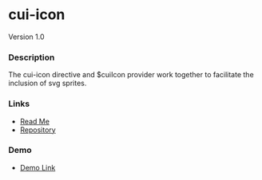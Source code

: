 # cui-icon
Version 1.0

### Description
The cui-icon directive and $cuiIcon provider work together to facilitate the inclusion of svg sprites.

### Links
* [Read Me](https://github.com/thirdwavellc/cui-ng/tree/master/directives/cui-icon)
* [Repository](https://github.com/thirdwavellc/cui-ng)

### Demo
* [Demo Link](http://cui.covisint.qa.thirdwavellc.com/cui-ng-0.0.1-SNAPSHOT/build/index.html#/cui-icon)